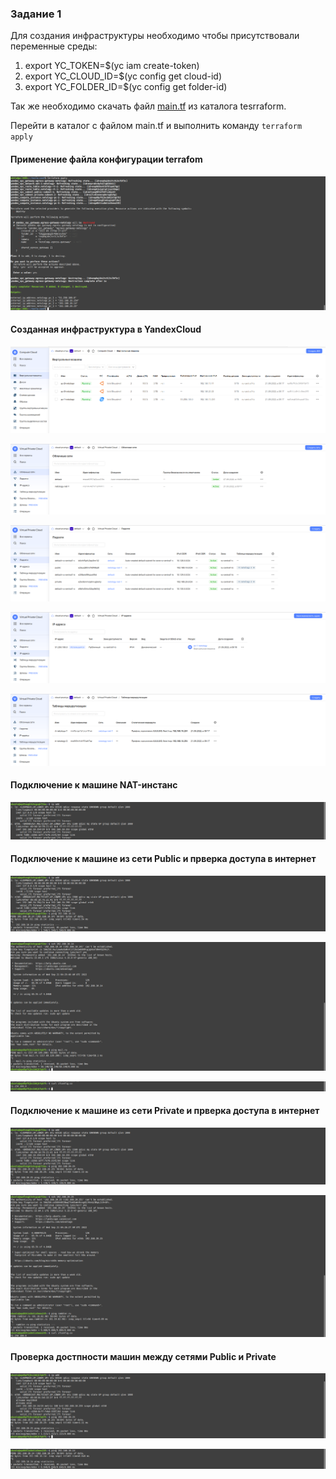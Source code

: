 ### Задание 1
Для создания инфраструктуры необходимо чтобы присутствовали переменные среды:
1. export YC_TOKEN=$(yc iam create-token)
2. export YC_CLOUD_ID=$(yc config get cloud-id)
3. export YC_FOLDER_ID=$(yc config get folder-id)

Так же необходимо скачать файл [main.tf](./terraform-files/main.tf) из каталога tesrraform.

Перейти в каталог с файлом main.tf и выполнить команду `terraform apply`

#### Применение файла конфигурации terrafom

![](img/1_1.png)

#### Созданная инфраструктура в YandexCloud

![](img/1_10.png)

![](img/1_11.png)

![](img/1_12.png)

![](img/1_13.png)

![](img/1_14.png)

#### Подключение к машине NAT-инстанс

![](img/1_9.png)

#### Подключение к машине из сети Public и прверка доступа в интернет

![](img/1_2.png)

![](img/1_3.png)

![](img/1_4.png)

#### Подключение к машине из сети Private и прверка доступа в интернет

![](img/1_5.png)

![](img/1_6.png)

#### Проверка достпности машин между сетями Public и Private

![](img/1_7.png)

![](img/1_8.png)



